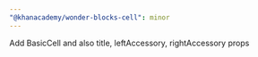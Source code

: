 ```yaml
---
"@khanacademy/wonder-blocks-cell": minor
---
```


Add BasicCell and also title, leftAccessory, rightAccessory props
